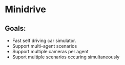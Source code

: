 # Minidrive

## Goals:
  * Fast self driving car simulator.
  * Support multi-agent scenarios
  * Support multiple cameras per agent
  * Suport multiple scenarios occuring simultaneously

